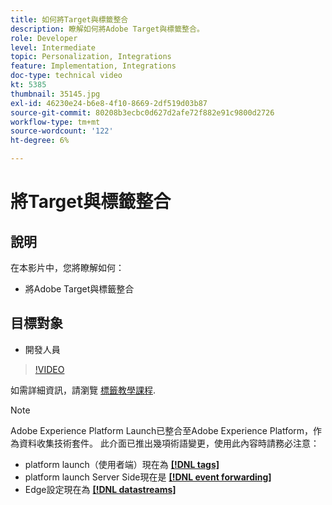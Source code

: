 ```yaml
---
title: 如何將Target與標籤整合
description: 瞭解如何將Adobe Target與標籤整合。
role: Developer
level: Intermediate
topic: Personalization, Integrations
feature: Implementation, Integrations
doc-type: technical video
kt: 5385
thumbnail: 35145.jpg
exl-id: 46230e24-b6e8-4f10-8669-2df519d03b87
source-git-commit: 80208b3ecbc0d627d2afe72f882e91c9800d2726
workflow-type: tm+mt
source-wordcount: '122'
ht-degree: 6%

---
```


# 將Target與標籤整合

## 說明

在本影片中，您將瞭解如何：

* 將Adobe Target與標籤整合

## 目標對象

* 開發人員

>[!VIDEO](https://video.tv.adobe.com/v/35145/?quality=12)

如需詳細資訊，請瀏覽 [標籤教學課程](https://experienceleague.adobe.com/docs/launch-learn/implementing-in-websites-with-launch/index.html?lang=en).

>[!NOTE]
>
>Adobe Experience Platform Launch已整合至Adobe Experience Platform，作為資料收集技術套件。 此介面已推出幾項術語變更，使用此內容時請務必注意：
>
> * platform launch（使用者端）現在為 **[[!DNL tags]](https://experienceleague.adobe.com/docs/experience-platform/tags/home.html)**
> * platform launch Server Side現在是 **[[!DNL event forwarding]](https://experienceleague.adobe.com/docs/experience-platform/tags/event-forwarding/overview.html)**
> * Edge設定現在為 **[[!DNL datastreams]](https://experienceleague.adobe.com/docs/experience-platform/edge/fundamentals/datastreams.html)**


